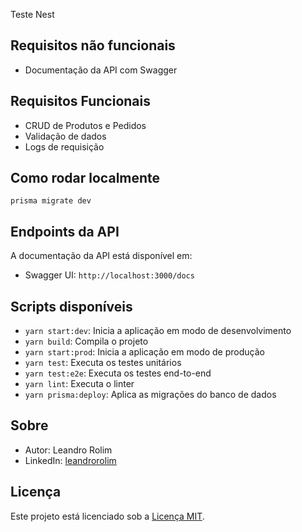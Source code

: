 Teste Nest
## Requisitos não funcionais

- Documentação da API com Swagger

## Requisitos Funcionais

- CRUD de Produtos e Pedidos
- Validação de dados
- Logs de requisição

## Como rodar localmente

```shell
prisma migrate dev
```

## Endpoints da API

A documentação da API está disponível em:
- Swagger UI: `http://localhost:3000/docs`

## Scripts disponíveis

- `yarn start:dev`: Inicia a aplicação em modo de desenvolvimento
- `yarn build`: Compila o projeto
- `yarn start:prod`: Inicia a aplicação em modo de produção
- `yarn test`: Executa os testes unitários
- `yarn test:e2e`: Executa os testes end-to-end
- `yarn lint`: Executa o linter
- `yarn prisma:deploy`: Aplica as migrações do banco de dados

## Sobre

- Autor: Leandro Rolim
- LinkedIn: [leandrorolim](https://linkedin.com/in/leandrorolim)

## Licença

Este projeto está licenciado sob a [Licença MIT](LICENSE).

